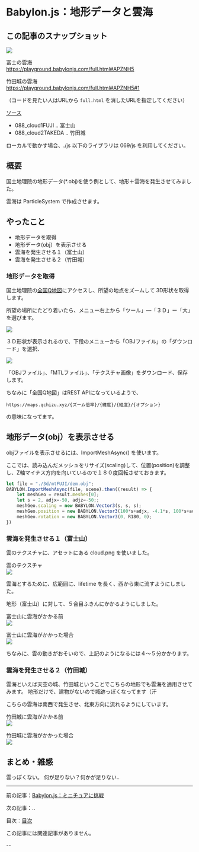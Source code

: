# Babylon.js：地形データと雲海

## この記事のスナップショット

![](088/pic/088_ss_22.gif)

富士の雲海  
https://playground.babylonjs.com/full.html#APZNH5

竹田城の雲海  
https://playground.babylonjs.com/full.html#APZNH5#1

（コードを見たい人はURLから `full.html` を消したURLを指定してください）

[ソース](088/)

- 088_cloud1FUJI .. 富士山
- 088_cloud2TAKEDA .. 竹田城

ローカルで動かす場合、./js 以下のライブラリは 069/js を利用してください。

## 概要

国土地理院の地形データ(*.obj)を使う例として、地形＋雲海を発生させてみました。

雲海は ParticleSystem で作成させます。

## やったこと

- 地形データを取得
- 地形データ(obj）を表示させる
- 雲海を発生させる１（富士山）
- 雲海を発生させる２（竹田城）

### 地形データを取得

国土地理院の[全国Q地図](https://maps.qchizu.xyz/)にアクセスし、所望の地点をズームして
3D形状を取得します。

所望の場所にたどり着いたら、メニュー右上から「ツール」―「３Ｄ」ー「大」を選びます。

![](088/pic/088_ss_11.jpg)

３Ｄ形状が表示されるので、下段のメニューから「OBJファイル」の「ダウンロード」を選択、

![](088/pic/088_ss_12.jpg)

「OBJファイル」、「MTLファイル」、「テクスチャ画像」をダウンロード、保存します。

ちなみに「全国Q地図」はREST APIになっているようで、
```
https://maps.qchizu.xyz/{ズーム倍率}/{緯度}/{経度}/{オプション}
```
の意味になってます。

## 地形データ(obj）を表示させる

objファイルを表示させるには、ImportMeshAsync() を使います。

ここでは、読み込んだメッシュをリサイズ(scaling)して、位置(position)を調整し、Z軸マイナス方向を向いているので１８０度回転させておきます。

```js
let file = "./3d/mtFUJI/dem.obj";
BABYLON.ImportMeshAsync(file, scene).then((result) => {
    let meshGeo = result.meshes[0];
    let s = 2, adjx=-50, adjz=-50;;
    meshGeo.scaling = new BABYLON.Vector3(s, s, s);
    meshGeo.position = new BABYLON.Vector3(100*s+adjx, -4.1*s, 100*s+adjz);
    meshGeo.rotation = new BABYLON.Vector3(0, R180, 0);
})
```

### 雲海を発生させる１（富士山）

雲のテクスチャに、アセットにある cloud.png を使いました。

雲のテクスチャ  
![](088/textures/cloud.png)


雲海とするために、広範囲に、lifetime を長く、西から東に流すようにしました。

地形（富士山）に対して、５合目ふきんにかかるようにしました。

富士山に雲海がかかる前  
![](088/pic/088_ss_21.jpg)

富士山に雲海がかかった場合  
![](088/pic/088_ss_22.gif)

ちなみに、雲の動きがおそいので、上記のようになるには４～５分かかります。

### 雲海を発生させる２（竹田城）

雲海といえば天空の城、竹田城ということでこちらの地形でも雲海を適用させてみます。
地形だけで、建物がないので城跡っぽくなってます（汗

こちらの雲海は南西で発生させ、北東方向に流れるようにしています。

竹田城に雲海がかかる前  
![](088/pic/088_ss_31.jpg)

竹田城に雲海がかかった場合  
![](088/pic/088_ss_32.gif)

## まとめ・雑感

雲っぽくない。
何が足りない？何かが足りない..


------------------------------------------------------------

前の記事：[Babylon.js：ミニチュアに挑戦](087.md)

次の記事：..


目次：[目次](000.md)

この記事には関連記事がありません。

--
